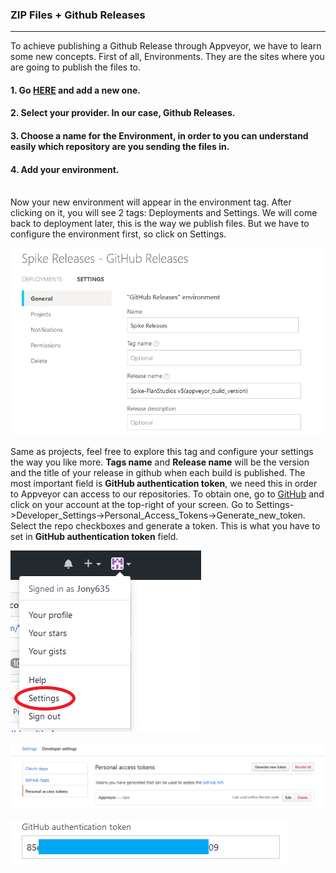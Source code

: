### ZIP Files + Github Releases

---

To achieve publishing a Github Release through Appveyor, we have to learn some new concepts.
First of all, Environments. They are the sites where you are going to publish the files to.
<br> 
#### 1. Go [HERE](https://ci.appveyor.com/environments) and add a new one.
#### 2. Select your provider. In our case, Github Releases.
#### 3. Choose a name for the Environment, in order to you can understand easily which repository are you sending the files in.
#### 4. Add your environment.
<br>Now your new environment will appear in the environment tag. After clicking on it, you will see 2 tags: Deployments and Settings.
We will come back to deployment later, this is the way we publish files. But we have to configure the environment first, so click on Settings.

![Environment Settings](https://github.com/Jony635/Automated-Builds-with-Appveyor/blob/master/docs/images/environmentsettings.png?raw=true)

Same as projects, feel free to explore this tag and configure your settings the way you like more.
**Tags name** and **Release name** will be the version and the title of your release in github when each build is published.
The most important field is **GitHub authentication token**, we need this in order to Appveyor can access to our repositories.
To obtain one, go to [GitHub](https://github.com/) and click on your account at the top-right of your screen. Go to Settings->Developer_Settings->Personal_Access_Tokens->Generate_new_token. Select the repo checkboxes and generate a token. 
This is what you have to set in **GitHub authentication token** field.

![Github Settings](https://github.com/Jony635/Automated-Builds-with-Appveyor/blob/master/docs/images/githubsettings.png?raw=true)

![Token](https://github.com/Jony635/Automated-Builds-with-Appveyor/blob/master/docs/images/token.png?raw=true)

![Token Example](https://github.com/Jony635/Automated-Builds-with-Appveyor/blob/master/docs/images/tokenexample.png?raw=true)


